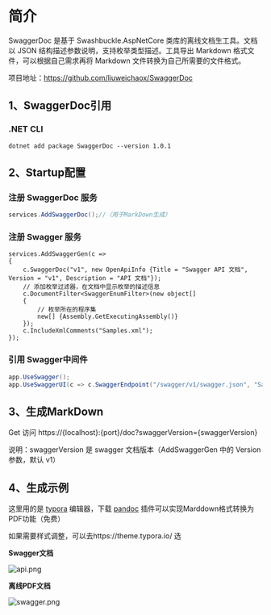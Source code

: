 # 简介

SwaggerDoc 是基于 Swashbuckle.AspNetCore 类库的离线文档生工具。文档以 JSON 结构描述参数说明，支持枚举类型描述。工具导出 Markdown 格式文件，可以根据自己需求再将 Markdown 文件转换为自己所需要的文件格式。

项目地址：https://github.com/liuweichaox/SwaggerDoc

##  1、SwaggerDoc引用 

### .NET CLI

```
dotnet add package SwaggerDoc --version 1.0.1
```
## 2、Startup配置

### 注册 SwaggerDoc 服务

```C#
services.AddSwaggerDoc();//（用于MarkDown生成）
```

### 注册 Swagger 服务

```
services.AddSwaggerGen(c =>
{
	c.SwaggerDoc("v1", new OpenApiInfo {Title = "Swagger API 文档", Version = "v1", Description = "API 文档"});
	// 添加枚举过滤器，在文档中显示枚举的描述信息
	c.DocumentFilter<SwaggerEnumFilter>(new object[]
	{
		// 枚举所在的程序集
		new[] {Assembly.GetExecutingAssembly()}
	});
	c.IncludeXmlComments("Samples.xml");
});
```

### 引用 Swagger中间件

```C#
app.UseSwagger();
app.UseSwaggerUI(c => c.SwaggerEndpoint("/swagger/v1/swagger.json", "Samples v1"));
```
## 3、生成MarkDown

Get 访问 https://{localhost}:{port}/doc?swaggerVersion={swaggerVersion}

说明：swaggerVersion 是 swagger 文档版本（AddSwaggerGen 中的 Version 参数，默认 v1）

## 4、生成示例

这里用的是 [typora](https://www.typora.io/) 编辑器，下载 [pandoc](https://github.com/jgm/pandoc/releases) 插件可以实现Marddown格式转换为PDF功能（免费）

如果需要样式调整，可以去https://theme.typora.io/ 选



**Swagger文档**

![api.png](https://github.com/lwc1st/SwaggerDoc/blob/master/Docs/Images/api.png?raw=true)

**离线PDF文档**

![swagger.png](https://github.com/lwc1st/SwaggerDoc/blob/master/Docs/Images/swagger.png?raw=true)

